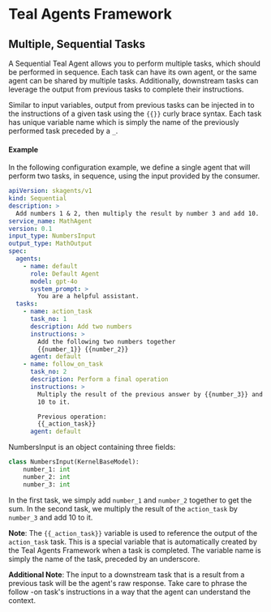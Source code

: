 # Teal Agents Framework
## Multiple, Sequential Tasks

A Sequential Teal Agent allows you to perform multiple tasks, which should be
performed in sequence. Each task can have its own agent, or the same agent can
be shared by multiple tasks. Additionally, downstream tasks can leverage the
output from previous tasks to complete their instructions.

Similar to input variables, output from previous tasks can be injected in to the
instructions of a given task using the `{{}}` curly brace syntax. Each task has
unique variable name which is simply the name of the previously performed task
preceded by a `_`.


#### Example

In the following configuration example, we define a single agent that will
perform two tasks, in sequence, using the input provided by the consumer.

```yaml
apiVersion: skagents/v1
kind: Sequential
description: >
  Add numbers 1 & 2, then multiply the result by number 3 and add 10.
service_name: MathAgent
version: 0.1
input_type: NumbersInput
output_type: MathOutput
spec:
  agents:
    - name: default
      role: Default Agent
      model: gpt-4o
      system_prompt: >
        You are a helpful assistant.
  tasks:
    - name: action_task
      task_no: 1
      description: Add two numbers
      instructions: >
        Add the following two numbers together
        {{number_1}} {{number_2}}
      agent: default
    - name: follow_on_task
      task_no: 2
      description: Perform a final operation
      instructions: >
        Multiply the result of the previous answer by {{number_3}} and then add
        10 to it.

        Previous operation:
        {{_action_task}}
      agent: default
```

NumbersInput is an object containing three fields:
```python
class NumbersInput(KernelBaseModel):
    number_1: int
    number_2: int
    number_3: int
```

In the first task, we simply add `number_1` and `number_2` together to get the
sum. In the second task, we multiply the result of the `action_task` by
`number_3` and add 10 to it.

**Note**: The `{{_action_task}}` variable is used to reference the output of the
`action_task` task. This is a special variable that is automatically created by
the Teal Agents Framework when a task is completed. The variable name is simply the
name of the task, preceded by an underscore.

**Additional Note**: The input to a downstream task that is a result from a
previous task will be the agent's raw response. Take care to phrase the follow
-on task's instructions in a way that the agent can understand the context.